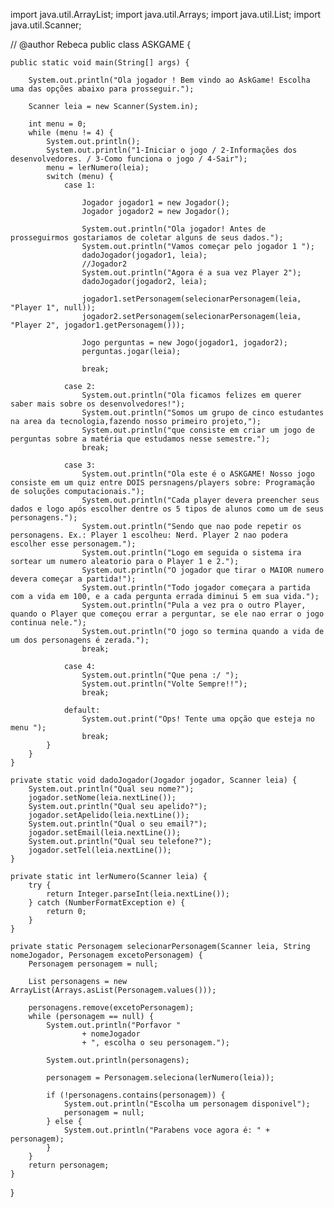 import java.util.ArrayList;
import java.util.Arrays;
import java.util.List;
import java.util.Scanner;

// @author Rebeca
public class ASKGAME {

    public static void main(String[] args) {

        System.out.println("Ola jogador ! Bem vindo ao AskGame! Escolha uma das opções abaixo para prosseguir.");

        Scanner leia = new Scanner(System.in);

        int menu = 0;
        while (menu != 4) {
            System.out.println();
            System.out.println("1-Iniciar o jogo / 2-Informações dos desenvolvedores. / 3-Como funciona o jogo / 4-Sair");
            menu = lerNumero(leia);
            switch (menu) {
                case 1:

                    Jogador jogador1 = new Jogador();
                    Jogador jogador2 = new Jogador();

                    System.out.println("Ola jogador! Antes de prosseguirmos gostariamos de coletar alguns de seus dados.");
                    System.out.println("Vamos começar pelo jogador 1 ");
                    dadoJogador(jogador1, leia);
                    //Jogador2
                    System.out.println("Agora é a sua vez Player 2");
                    dadoJogador(jogador2, leia);

                    jogador1.setPersonagem(selecionarPersonagem(leia, "Player 1", null));
                    jogador2.setPersonagem(selecionarPersonagem(leia, "Player 2", jogador1.getPersonagem()));

                    Jogo perguntas = new Jogo(jogador1, jogador2);
                    perguntas.jogar(leia);

                    break;

                case 2:
                    System.out.println("Ola ficamos felizes em querer saber mais sobre os desenvolvedores!");
                    System.out.println("Somos um grupo de cinco estudantes na area da tecnologia,fazendo nosso primeiro projeto,");
                    System.out.println("que consiste em criar um jogo de perguntas sobre a matéria que estudamos nesse semestre.");
                    break;

                case 3:
                    System.out.println("Ola este é o ASKGAME! Nosso jogo consiste em um quiz entre DOIS persnagens/players sobre: Programação de soluções computacionais.");
                    System.out.println("Cada player devera preencher seus dados e logo após escolher dentre os 5 tipos de alunos como um de seus personagens.");
                    System.out.println("Sendo que nao pode repetir os personagens. Ex.: Player 1 escolheu: Nerd. Player 2 nao podera escolher esse personagem.");
                    System.out.println("Logo em seguida o sistema ira sortear um numero aleatorio para o Player 1 e 2.");
                    System.out.println("O jogador que tirar o MAIOR numero devera começar a partida!");
                    System.out.println("Todo jogador começara a partida com a vida em 100, e a cada pergunta errada diminui 5 em sua vida.");
                    System.out.println("Pula a vez pra o outro Player, quando o Player que começou errar a perguntar, se ele nao errar o jogo continua nele.");
                    System.out.println("O jogo so termina quando a vida de um dos personagens é zerada.");
                    break;

                case 4:
                    System.out.println("Que pena :/ ");
                    System.out.println("Volte Sempre!!");
                    break;

                default:
                    System.out.print("Ops! Tente uma opção que esteja no menu ");
                    break;
            }
        }
    }

    private static void dadoJogador(Jogador jogador, Scanner leia) {
        System.out.println("Qual seu nome?");
        jogador.setNome(leia.nextLine());
        System.out.println("Qual seu apelido?");
        jogador.setApelido(leia.nextLine());
        System.out.println("Qual o seu email?");
        jogador.setEmail(leia.nextLine());
        System.out.println("Qual seu telefone?");
        jogador.setTel(leia.nextLine());
    }

    private static int lerNumero(Scanner leia) {
        try {
            return Integer.parseInt(leia.nextLine());
        } catch (NumberFormatException e) {
            return 0;
        }
    }

    private static Personagem selecionarPersonagem(Scanner leia, String nomeJogador, Personagem excetoPersonagem) {
        Personagem personagem = null;

        List personagens = new ArrayList(Arrays.asList(Personagem.values()));

        personagens.remove(excetoPersonagem);
        while (personagem == null) {
            System.out.println("Porfavor "
                    + nomeJogador
                    + ", escolha o seu personagem.");

            System.out.println(personagens);

            personagem = Personagem.seleciona(lerNumero(leia));

            if (!personagens.contains(personagem)) {
                System.out.println("Escolha um personagem disponivel");
                personagem = null;
            } else {
                System.out.println("Parabens voce agora é: " + personagem);
            }
        }
        return personagem;
    }
}

